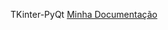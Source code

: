 TKinter-PyQt
[Minha Documentação](https://www.notion.so/Relat-rios-24dec526644580a4bce1d39952da9b8f)
